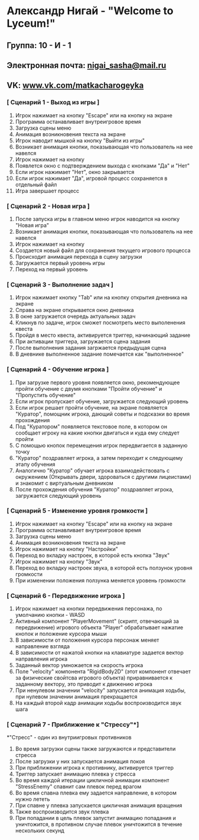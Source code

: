 # Александр Нигай - "Welcome to Lyceum!"

## Группа: 10 - И - 1

## Электронная почта: nigai_sasha@mail.ru

## VK: www.vk.com/matkacharogeyka  

### [ Сценарий 1 - Выход из игры ]

1. Игрок нажимает на кнопку "Escape" или на кнопку на экране
2. Программа останавливает внутреигровое время
3. Загрузка сцены меню
4. Анимация возникновения текста на экране
5. Игрок наводит мышкой на кнопку "Выйти из игры"
6. Возникает анимация кнопки, показывающая что пользователь на нее навелся
7. Игрок нажимает на кнопку
8. Появлется окно с подтверждением выхода с кнопками "Да" и "Нет"
9. Если игрок нажимает "Нет", окно закрывается
10. Если игрок нажимает "Да", игровой процесс сохраняется в отдельный файл
11. Игра завершает процесс

### [ Сценарий 2 - Новая игра ]

1. После запуска игры в главном меню игрок наводится на кнопку "Новая игра"
2. Возникает анимация кнопки, показывающая что пользователь на нее навелся
3. Игрок нажимает на кнопку
4. Создается новый файл для сохранения текущего игрового процесса
5. Происходит анимация перехода в сцену загрузки
6. Загружается первый уровень игры
7. Переход на первый уровень

### [ Сценарий 3 - Выполнение задач ]

1. Игрок нажимает кнопку "Tab" или на кнопку открытия дневника на экране
2. Справа на экране открывается окно дневника
3. В окне загружается очередь актуальных задач
4. Кликнув по задаче, игрок сможет посмотреть место выполенения квеста
5. Пройдя в место квеста, активируется триггер, начинающий задание
6. При активации триггера, загружается сцена задания
7. После выполнения задания загржается предыдущая сцена
8. В дневнике выполненное задание помечается как "выполненное"

### [ Сценарий 4 - Обучение игрока ]

1. При загрузке первого уровня появляется окно, рекомендующее пройти обучение
с двумя кнопками "Пройти обучение" и "Пропустить обучение"
2. Если игрок пропускает обучение, загружается следующий уровень
3. Если игрок решает пройти обучение, на экране появляется "Куратор", помощник игрока, дающий советы и подсказки во время прохождения
4. Под "Куратором" появляется текстовое поле, в котором он сообщает игроку на какие кнопки двигаться и куда ему следует пройти
5. С помощью кнопок перемещения игрок передвигается в заданную точку
6. "Куратор" поздравляет игрока, а затем переходит к следующему этапу обучения
7. Аналогично "Куратор" обучает игрока взаимодействовать с окружением (Открывать двери, здороваться с другими лицеистами) и знакомит с виртуальным дневником
8. После прохождения обучения "Куратор" поздравляет игрока, загружается следующий уровень

### [ Сценарий 5 - Изменение уровня громкости ]

1. Игрок нажимает на кнопку "Escape" или на кнопку на экране
2. Программа останавливает внутреигровое время
3. Загрузка сцены меню
4. Анимация возникновения текста на экране
5. Игрок нажимает на кнопку "Настройки"
6. Переход во вкладку настроек, в которой есть кнопка "Звук"
7. Игрок нажимает на кнопку "Звук"
8. Переход во вкладку настроек звука, в которой есть ползунок уровня громкости
9. При изменении положения ползунка меняется уровень громкости

### [ Сценарий 6 - Передвижение игрока ]

1. Игрок нажимает на кнопки передвижения персонажа, по умолчанию кнопки - WASD
2. Активный компонент "PlayerMovement" (скрипт, отвечающий за передвижение) игрового объекта "Player" обрабатывает нажатие кнопок и положение курсора мыши
3. В зависимости от положения курсора персонаж меняет направление взгляда
4. В зависимости от нажатой кнопки на клавиатуре задается вектор направления игрока
5. Заданный вектор умножается на скорость игрока
6. Поле "velocity" компонента "RigidBody2D" (этот компонент отвечает за физические свойтсва игрового объекта) приравнивается к заданному вектору, это приводит к движению игрока
7. При ненулевом значении "velocity" запускается анимация ходьбы, при нулевом значении анимация прекращается
8. На каждый второй кадр анимации ходьбы воспроизводится звук шага

### [ Сценарий 7 - Приближение к "Стрессу"*]

*"Стресс" - один из внутриигровых противников

1. Во время загрузки сцены также загружаются и представители стресса
2. После загрузки у них запускается анимация покоя
3. При приближении игрока к противнику, активируется триггер
4. Триггер запускает анимацию плевка у стресса
5. Во время каждой итерации цикличной анимации компонент "StressEnemy" спавнит сам плевок перед врагом
6. Во время спавна плевка ему задается направление, в котором нужно лететь
7. При спавне у плевка запускается цикличная анимация вращения
8. Также воспроизводится звук плевка
9. При попадании в цель плевок запустит анимацию попадания и уничтожится, в противном случае плевок уничтожится в течение нескольких секунд
